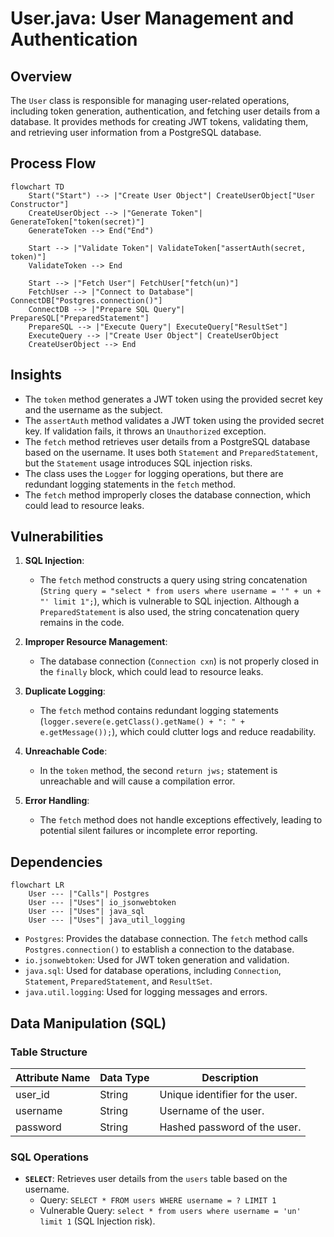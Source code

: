 # User.java: User Management and Authentication

## Overview
The `User` class is responsible for managing user-related operations, including token generation, authentication, and fetching user details from a database. It provides methods for creating JWT tokens, validating them, and retrieving user information from a PostgreSQL database.

## Process Flow
```mermaid
flowchart TD
    Start("Start") --> |"Create User Object"| CreateUserObject["User Constructor"]
    CreateUserObject --> |"Generate Token"| GenerateToken["token(secret)"]
    GenerateToken --> End("End")
    
    Start --> |"Validate Token"| ValidateToken["assertAuth(secret, token)"]
    ValidateToken --> End
    
    Start --> |"Fetch User"| FetchUser["fetch(un)"]
    FetchUser --> |"Connect to Database"| ConnectDB["Postgres.connection()"]
    ConnectDB --> |"Prepare SQL Query"| PrepareSQL["PreparedStatement"]
    PrepareSQL --> |"Execute Query"| ExecuteQuery["ResultSet"]
    ExecuteQuery --> |"Create User Object"| CreateUserObject
    CreateUserObject --> End
```

## Insights
- The `token` method generates a JWT token using the provided secret key and the username as the subject.
- The `assertAuth` method validates a JWT token using the provided secret key. If validation fails, it throws an `Unauthorized` exception.
- The `fetch` method retrieves user details from a PostgreSQL database based on the username. It uses both `Statement` and `PreparedStatement`, but the `Statement` usage introduces SQL injection risks.
- The class uses the `Logger` for logging operations, but there are redundant logging statements in the `fetch` method.
- The `fetch` method improperly closes the database connection, which could lead to resource leaks.

## Vulnerabilities
1. **SQL Injection**:
   - The `fetch` method constructs a query using string concatenation (`String query = "select * from users where username = '" + un + "' limit 1";`), which is vulnerable to SQL injection. Although a `PreparedStatement` is also used, the string concatenation query remains in the code.

2. **Improper Resource Management**:
   - The database connection (`Connection cxn`) is not properly closed in the `finally` block, which could lead to resource leaks.

3. **Duplicate Logging**:
   - The `fetch` method contains redundant logging statements (`logger.severe(e.getClass().getName() + ": " + e.getMessage());`), which could clutter logs and reduce readability.

4. **Unreachable Code**:
   - In the `token` method, the second `return jws;` statement is unreachable and will cause a compilation error.

5. **Error Handling**:
   - The `fetch` method does not handle exceptions effectively, leading to potential silent failures or incomplete error reporting.

## Dependencies
```mermaid
flowchart LR
    User --- |"Calls"| Postgres
    User --- |"Uses"| io_jsonwebtoken
    User --- |"Uses"| java_sql
    User --- |"Uses"| java_util_logging
```

- `Postgres`: Provides the database connection. The `fetch` method calls `Postgres.connection()` to establish a connection to the database.
- `io.jsonwebtoken`: Used for JWT token generation and validation.
- `java.sql`: Used for database operations, including `Connection`, `Statement`, `PreparedStatement`, and `ResultSet`.
- `java.util.logging`: Used for logging messages and errors.

## Data Manipulation (SQL)
### Table Structure
| Attribute Name | Data Type | Description |
|----------------|-----------|-------------|
| user_id        | String    | Unique identifier for the user. |
| username       | String    | Username of the user. |
| password       | String    | Hashed password of the user. |

### SQL Operations
- **`SELECT`**: Retrieves user details from the `users` table based on the username.
  - Query: `SELECT * FROM users WHERE username = ? LIMIT 1`
  - Vulnerable Query: `select * from users where username = 'un' limit 1` (SQL Injection risk).
